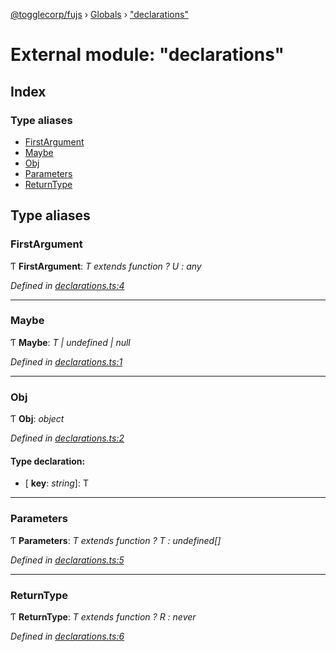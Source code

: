 [@togglecorp/fujs](../README.md) › [Globals](../globals.md) › ["declarations"](_declarations_.md)

# External module: "declarations"

## Index

### Type aliases

* [FirstArgument](_declarations_.md#firstargument)
* [Maybe](_declarations_.md#maybe)
* [Obj](_declarations_.md#obj)
* [Parameters](_declarations_.md#parameters)
* [ReturnType](_declarations_.md#returntype)

## Type aliases

###  FirstArgument

Ƭ **FirstArgument**: *T extends function ? U : any*

*Defined in [declarations.ts:4](https://github.com/toggle-corp/fujs/blob/e17c407/src/declarations.ts#L4)*

___

###  Maybe

Ƭ **Maybe**: *T | undefined | null*

*Defined in [declarations.ts:1](https://github.com/toggle-corp/fujs/blob/e17c407/src/declarations.ts#L1)*

___

###  Obj

Ƭ **Obj**: *object*

*Defined in [declarations.ts:2](https://github.com/toggle-corp/fujs/blob/e17c407/src/declarations.ts#L2)*

#### Type declaration:

* \[ **key**: *string*\]: T

___

###  Parameters

Ƭ **Parameters**: *T extends function ? T : undefined[]*

*Defined in [declarations.ts:5](https://github.com/toggle-corp/fujs/blob/e17c407/src/declarations.ts#L5)*

___

###  ReturnType

Ƭ **ReturnType**: *T extends function ? R : never*

*Defined in [declarations.ts:6](https://github.com/toggle-corp/fujs/blob/e17c407/src/declarations.ts#L6)*
